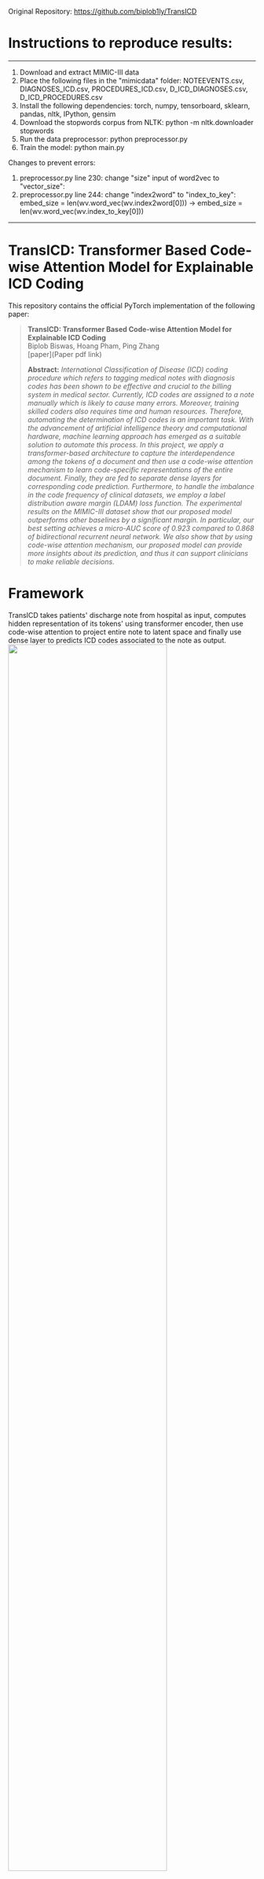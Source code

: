 Original Repository: https://github.com/biplob1ly/TransICD

# Instructions to reproduce results:
--------------------------------------------------------------------------------
1. Download and extract MIMIC-III data
2. Place the following files in the "mimicdata" folder: NOTEEVENTS.csv, DIAGNOSES_ICD.csv, PROCEDURES_ICD.csv, D_ICD_DIAGNOSES.csv, D_ICD_PROCEDURES.csv
3. Install the following dependencies: torch, numpy, tensorboard, sklearn, pandas, nltk, IPython, gensim
4. Download the stopwords corpus from NLTK: python -m nltk.downloader stopwords
5. Run the data preprocessor: python preprocessor.py
6. Train the model: python main.py


Changes to prevent errors:
1. preprocessor.py line 230: change "size" input of word2vec to "vector_size":
2. preprocessor.py line 244: change "index2word" to "index_to_key": embed_size = len(wv.word_vec(wv.index2word[0])) -> embed_size = len(wv.word_vec(wv.index_to_key[0]))


--------------------------------------------------------------------------------


# TransICD: Transformer Based Code-wise Attention Model for Explainable ICD Coding

This repository contains the official PyTorch implementation of the following paper:

> **TransICD: Transformer Based Code-wise Attention Model for Explainable ICD Coding**<br>
> Biplob Biswas, Hoang Pham, Ping Zhang<br>
> [paper](Paper pdf link)
>
> **Abstract:** *International Classification of Disease (ICD) coding procedure which refers to tagging medical notes with diagnosis codes has been shown to be effective and crucial to the billing system in medical sector. Currently, ICD codes are assigned to a note manually which is likely to cause many errors. Moreover, training skilled coders also requires time and human resources. Therefore, automating the determination of ICD codes is an important task. With the advancement of artificial intelligence theory and computational hardware, machine learning approach has emerged as a suitable solution to automate this process. In this project, we apply a transformer-based architecture to capture the interdependence among the tokens of a document and then use a code-wise attention mechanism to learn code-specific representations of the entire document. Finally, they are fed to separate dense layers for corresponding code prediction. Furthermore, to handle the imbalance in the code frequency of clinical datasets, we employ a label distribution aware margin (LDAM) loss function. The experimental results on the MIMIC-III dataset show that our proposed model outperforms other baselines by a significant margin. In particular, our best setting achieves a micro-AUC score of 0.923 compared to 0.868 of bidirectional recurrent neural network. We also show that by using code-wise attention mechanism, our proposed model can provide more insights about its prediction, and thus it can support clinicians to make reliable decisions.*

# Framework 

TransICD takes patients' discharge note from hospital as input, computes hidden representation of its tokens' using transformer encoder, then use code-wise attention to project entire note to latent space and finally use dense layer to predicts ICD codes associated to the note as output.
<img src="img/ICD_model.png" width=80%>


# Files Directory
    TransICd/
    |
    |--code/
    |
    |--img/
    |
    |--results/                              * Results and log files will be generated here                                  
    |
    |--mimicdata/                            * Put the downloaded MIMIC-III dataset here.
         |                                  
         |--NOTEEVENTS.csv                   * Collect from MIMIC-III.
         |
         |--DIAGNOSES_ICD.csv                * Collect from MIMIC-III.
         |
         |--PROCEDURES_ICD.csv               * Collect from MIMIC-III.
         |
         |--D_ICD_DIAGNOSES.csv              * Collect from MIMIC-III.
         |
         |--D_ICD_PROCEDURES.csv             * Collect from MIMIC-III.
         |
         |--ICD9_descriptions (Already given)
         |
         |--caml/                            * train-dev-test split (already given) from [caml-mimic](https://github.com/jamesmullenbach/caml-mimic)
         |    |
         |    |--train_50_hadm_ids.csv
         |    |
         |    |--dev_50_hadm_ids.csv
         |    |
         |    |--test_50_hadm_ids.csv
         |    |
         |    |--train_full_hadm_ids.csv
         |    |
         |    |--dev_full_hadm_ids.csv
         |    |
         |    |--test_full_hadm_ids.csv
         |
         |--generated/                       * The preprocessing codes will generate some files here.


# Environment
Ubuntu20.04, python3.7.6

Install [pytorch 1.5.0](https://pytorch.org/)

# Data preprocessing

## MIMIC-III data preprocessing
1. Download [MIMIC-III](https://mimic.physionet.org) dataset and put the required files (specified above in the file tree) in transICD/mimicdata/.

2. Preprocess MIMIC-III data.
```
cd code/
python preprocessor.py
```

# TransICD

1. Train TransICD model.
```
cd code/
python main.py
```

## Hyper-paramers of TransICD

|Hyper-Parameter                   |Value       |    
|----------------------------------|------------|
|Maximum document Length           |    2500    |
|Embed Size (d_e)                  |     128    |
|No. of Transformer Encoder Layer  |       2    |
|No. of Transformer Attention Head |       8    |
|Hidden Size (d_h)                 |     128    |
|Learning Rate                     |   0.001    |
|Batch Size                        |       8    |
|Dropout Rate                      |     0.1    |
|Epochs                            |      30    |


## Results of TransICD

The comparative scores of different models for the 50 most frequent ICD codes of MIMIC-III dataset. Our proposed TransICD model produced highest scores on micro F1 and on both macro and micro AUC, whereas the result in macro-F1 and precision@5 are comparable to the corresponding best score.

```
---------------------------------------------------------------------------------------------------------------
|                                               |            AUC            |           F1        |           |
|Model                                          |-------------|-------------|-----------|---------|   P@5     |
|                                               |      Macro  |    Micro    |  Macro    |  Micro  |           |
|-----------------------------------------------|-------------------------------------------------------------|
|LR                                             |      82.9        86.4        47.7        53.3       54.6    |
|Bi-GRU                                         |      82.8        86.8        48.4        54.9       59.1    |
|C-MemNN                                        |      83.3         -           -           -         42.0    |
|C-LSTM-Att                                     |       -          90.0         -          53.2        -      |
|CNN                                            |      87.6        90.7        57.6        62.5       62.0    |
|CAML                                           |      87.5        90.9        53.2        61.4       60.9    |
|LEAM                                           |      88.1        91.2        54.0        61.9       61.2    |
|-----------------------------------------------|-------------------------------------------------------------|
|Transformer                                    |      85.2        88.9        47.8        56.3       56.5    |
|Transformer + Attention                        |      88.2        91.1        49.4        59.3       59.6    |
|TransICD (Transformer + Attention + LDAM_loss) |   89.4+\-0.1  92.3+\-0.1  56.2+\-0.4  64.4+\-0.3 61.7+\-0.3 |
---------------------------------------------------------------------------------------------------------------
```

AUC and F1 scores across top-50 frequent ICD-9 codes of MIMIC-III dataset:

<img src="img/auc_f1.png" width=80%>


## Visualization
Visualization of the model attending on an excerpt from a discharge summary for label- (a) Urinary tract infection (ICD: 599.0), (b) Single internal mammary-coronary artery bypass (ICD: 36.15). Darker color indicates higher attention:

(a)
<img src="img/urinary.png" width=80%>

(b)
<img src="img/coronary.png" width=80%>


